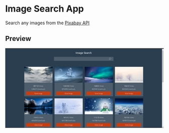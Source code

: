 # Image Search App

Search any images from the [Pixabay API](https://pixabay.com/es/service/about/api/)

## Preview
![Desktop Preview](/preview.png)